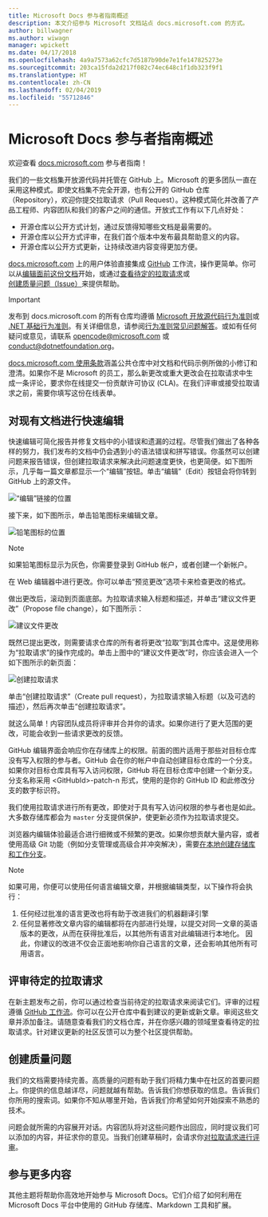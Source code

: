 ```yaml
---
title: Microsoft Docs 参与者指南概述
description: 本文介绍参与 Microsoft 文档站点 docs.microsoft.com 的方式。
author: billwagner
ms.author: wiwagn
manager: wpickett
ms.date: 04/17/2018
ms.openlocfilehash: 4a9a7573a62cfc7d5187b90de7e1fe147825273e
ms.sourcegitcommit: 203ca15fda2d217f082c74ec648c1f1db323f9f1
ms.translationtype: HT
ms.contentlocale: zh-CN
ms.lasthandoff: 02/04/2019
ms.locfileid: "55712846"
---
```

# <a name="microsoft-docs-contributor-guide-overview"></a>Microsoft Docs 参与者指南概述

欢迎查看 [docs.microsoft.com](https://docs.microsoft.com) 参与者指南！

我们的一些文档集开放源代码并托管在 GitHub 上。Microsoft 的更多团队一直在采用这种模式。即使文档集不完全开源，也有公开的 GitHub 仓库（Repository），欢迎你提交拉取请求（Pull Request）。这种模式简化并改善了产品工程师、内容团队和我们的客户之间的通信。开放式工作有以下几点好处：

- 开源仓库以公开方式计划，通过反馈得知哪些文档是最需要的。
- 开源仓库以公开方式评审，在我们首个版本中发布最具帮助意义的内容。
- 开源仓库以公开方式更新，让持续改进内容变得更加方便。

[docs.microsoft.com](https://docs.microsoft.com) 上的用户体验直接集成 [GitHub](https://github.com) 工作流，操作更简单。你可以从[编辑面前这份文档](#quick-edits-to-existing-documents)开始，或通过[查看待定的拉取请求](#review-open-prs)或[创建质量问题（Issue）](#create-quality-issues)来提供帮助。

> [!IMPORTANT]
> 发布到 docs.microsoft.com 的所有仓库均遵循 [Microsoft 开放源代码行为准则](https://opensource.microsoft.com/codeofconduct/)或 [.NET 基础行为准则](https://dotnetfoundation.org/code-of-conduct)。有关详细信息，请参阅[行为准则常见问题解答](https://opensource.microsoft.com/codeofconduct/faq/)。或如有任何疑问或意见，请联系 [opencode@microsoft.com](mailto:opencode@microsoft.com) 或 [conduct@dotnetfoundation.org](mailto:conduct@dotnetfoundation.org)。<br>
>
> [docs.microsoft.com 使用条款](https://docs.microsoft.com/legal/termsofuse)涵盖公共仓库中对文档和代码示例所做的小修订和澄清。如果你不是 Microsoft 的员工，那么新更改或重大更改会在拉取请求中生成一条评论，要求你在线提交一份贡献许可协议 (CLA)。在我们评审或接受拉取请求之前，需要你填写这份在线表单。

## <a name="quick-edits-to-existing-documents"></a>对现有文档进行快速编辑

快速编辑可简化报告并修复文档中的小错误和遗漏的过程。尽管我们做出了各种各样的努力，我们发布的文档中仍会遇到小的语法错误和拼写错误。你虽然可以创建问题来报告错误，但创建拉取请求来解决此问题速度更快，也更简便。如下图所示，几乎每一篇文章都显示一个“编辑”按钮。单击“编辑”（Edit）按钮会将你转到 GitHub 上的源文件。

![“编辑”链接的位置](./media/index/edit-article.png)

接下来，如下图所示，单击铅笔图标来编辑文章。

![铅笔图标的位置](./media/index/edit-icon.png)

> [!NOTE]
> 如果铅笔图标显示为灰色，你需要登录到 GitHub 帐户，或者创建一个新帐户。

在 Web 编辑器中进行更改。你可以单击“预览更改”选项卡来检查更改的格式。

做出更改后，滚动到页面底部。为拉取请求输入标题和描述，并单击“建议文件更改”（Propose file change），如下图所示：

![建议文件更改](./media/index/submit-pull-request.png)

既然已提出更改，则需要请求仓库的所有者将更改“拉取”到其仓库中。这是使用称为“拉取请求”的操作完成的。单击上图中的“建议文件更改”时，你应该会进入一个如下图所示的新页面：

![创建拉取请求](media/index/create-pull-request.png)

单击“创建拉取请求”（Create pull request），为拉取请求输入标题（以及可选的描述），然后再次单击“创建拉取请求”。

就这么简单！内容团队成员将评审并合并你的请求。如果你进行了更大范围的更改，可能会收到一些请求更改的反馈。

GitHub 编辑界面会响应你在存储库上的权限。前面的图片适用于那些对目标仓库没有写入权限的参与者。GitHub 会在你的帐户中自动创建目标仓库的一个分支。如果你对目标仓库具有写入访问权限，GitHub 将在目标仓库中创建一个新分支。分支名称采用 \<GitHubId\>-patch-n 形式，使用的是你的 GitHub ID 和此修改分支的数字标识符。

我们使用拉取请求进行所有更改，即使对于具有写入访问权限的参与者也是如此。大多数存储库都会为 `master` 分支提供保护，使更新必须作为拉取请求提交。

浏览器内编辑体验最适合进行细微或不频繁的更改。如果你想贡献大量内容，或者使用高级 Git 功能（例如分支管理或高级合并冲突解决），需要[在本地创建存储库和工作分支](how-to-write-workflows-major.md)。

> [!NOTE]
> 如果可用，你便可以使用任何语言编辑文章，并根据编辑类型，以下操作将会执行：
> 1. 任何经过批准的语言更改也将有助于改进我们的机器翻译引擎
> 2. 任何显著修改文章内容的编辑都将在内部进行处理，以提交对同一文章的英语版本的更改，从而在获得批准后，以其他所有语言对此编辑进行本地化。
> 因此，你建议的改进不仅会正面地影响你自己语言的文章，还会影响其他所有可用语言。

## <a name="review-open-prs"></a>评审待定的拉取请求

在新主题发布之前，你可以通过检查当前待定的拉取请求来阅读它们。评审的过程遵循 [GitHub 工作流](https://guides.github.com/introduction/flow/)。你可以在公开仓库中看到建议的更新或新文章。审阅这些文章并添加备注。请随意查看我们的文档仓库，并在你感兴趣的领域里查看待定的拉取请求。针对建议更新的社区反馈可以为整个社区提供帮助。

## <a name="create-quality-issues"></a>创建质量问题

我们的文档需要持续完善。高质量的问题有助于我们将精力集中在社区的首要问题上。你提供的信息越详尽，问题就越有帮助。告诉我们你想获取的信息。告诉我们你所用的搜索词。如果你不知从哪里开始，告诉我们你希望如何开始探索不熟悉的技术。

问题会就所需的内容展开对话。内容团队将对这些问题作出回应，同时提议我们可以添加的内容，并征求你的意见。当我们创建草稿时，会请求你[对拉取请求进行评审](#review-open-prs)。

## <a name="get-more-involved"></a>参与更多内容

其他主题将帮助你高效地开始参与 Microsoft Docs。它们介绍了如何利用在 Microsoft Docs 平台中使用的 GitHub 存储库、Markdown 工具和扩展。
